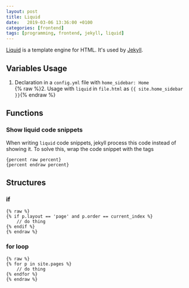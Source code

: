 ```yaml
---
layout: post
title: Liquid
date:   2019-03-06 13:36:00 +0100
categories: [frontend]
tags: [programming, frontend, jekyll, liquid]
---
```


[Liquid](https://github.com/shopify/liquid/wiki/Liquid-for-Designers) is a template engine for HTML. It's used by [Jekyll](http://jekyllrb.com/).

## Variables Usage
1. Declaration in a `config.yml` file with `home_sidebar: Home`  
{% raw %}2. Usage with `liquid` in `file.html` as `{{ site.home_sidebar }}`{% endraw %}

## Functions
### Show liquid code snippets
When writing `liquid` code snippets, jekyll process this code instead of showing it. To solve this, wrap the code snippet with the tags

    {percent raw percent}
    {percent endraw percent}

<!--more-->
## Structures

### if

    {% raw %}
    {% if p.layout == 'page' and p.order == current_index %}
        // do thing
    {% endif %}
    {% endraw %}

### for loop
~~~ liquid
{% raw %}
{% for p in site.pages %}
    // do thing
{% endfor %}
{% endraw %}
~~~
